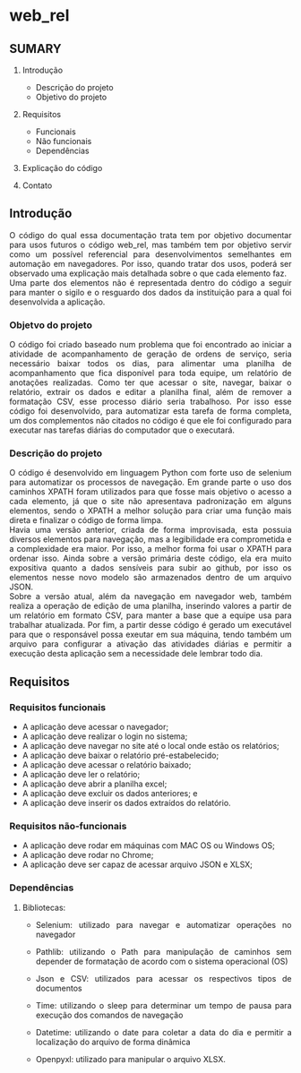 # web_rel

## SUMARY

1. Introdução
    - Descrição do projeto
    - Objetivo do projeto
2. Requisitos
    - Funcionais
    - Não funcionais
    - Dependências
3. Explicação do código

4. Contato

## Introdução

<p style="text-align: justify;">O código do qual essa documentação trata tem por objetivo documentar para usos futuros o código web_rel, mas também tem por objetivo servir como um possível referencial para desenvolvimentos semelhantes em automação em navegadores. Por isso, quando tratar dos usos, poderá ser observado uma explicação mais detalhada sobre o que cada elemento faz.<br>
Uma parte dos elementos não é representada dentro do código a seguir para manter o sigilo e o resguardo dos dados da instituição para a qual foi desenvolvida a aplicação.<p>

### Objetvo do projeto

<p style="text-align: justify;"> O código foi criado baseado num problema que foi encontrado ao iniciar a atividade de acompanhamento de geração de ordens de serviço, seria necessário baixar todos os dias, para alimentar uma planilha de acompanhamento que fica disponível para toda equipe, um relatório de anotações realizadas. Como ter que acessar o site, navegar, baixar o relatório, extrair os dados e editar a planilha final, além de remover a formatação CSV, esse processo diário seria trabalhoso. Por isso esse código foi desenvolvido, para automatizar esta tarefa de forma completa, um dos complementos não citados no código é que ele foi configurado para executar nas tarefas diárias do computador que o executará. <p>

### Descrição do projeto
<p style="text-align: justify;"> O código é desenvolvido em linguagem Python com forte uso de selenium para automatizar os processos de navegação. Em grande parte o uso dos caminhos XPATH foram utilizados para que fosse mais objetivo o acesso a cada elemento, já que o site não apresentava padronização em alguns elementos, sendo o XPATH a melhor solução para criar uma função mais direta e finalizar o código de forma limpa.<br>
Havia uma versão anterior, criada de forma improvisada, esta possuia diversos elementos para navegação, mas a legibilidade era comprometida e a complexidade era maior. Por isso, a melhor forma foi usar o XPATH para ordenar isso. Ainda sobre a versão primária deste código, ela era muito expositiva quanto a dados sensíveis para subir ao github, por isso os elementos nesse novo modelo são armazenados dentro de um arquivo JSON.<br>
Sobre a versão atual, além da navegação em navegador web, também realiza a operação de edição de uma planilha, inserindo valores a partir de um relatório em formato CSV, para manter a base que a equipe usa para trabalhar atualizada. Por fim, a partir desse código é gerado um executável para que o responsável possa exeutar em sua máquina, tendo também um arquivo para configurar a ativação das atividades diárias e permitir a execução desta aplicação sem a necessidade dele lembrar todo dia.<p>

## Requisitos

### Requisitos funcionais

- A aplicação deve acessar o navegador;
- A aplicação deve realizar o login no sistema;
- A aplicação deve navegar no site até o local onde estão os relatórios;
- A aplicação deve baixar o relatório pré-estabelecido;
- A aplicação deve acessar o relatório baixado;
- A aplicação deve ler o relatório;
- A aplicação deve abrir a planilha excel;
- A aplicação deve excluir os dados anteriores; e
- A aplicação deve inserir os dados extraídos do relatório.

### Requisitos não-funcionais

- A aplicação deve rodar em máquinas com MAC OS ou Windows OS;
- A aplicação deve rodar no Chrome;
- A aplicação deve ser capaz de acessar arquivo JSON e XLSX;

### Dependências

1. Bibliotecas:
    - <p style="text-align: justify;">Selenium: utilizado para navegar e automatizar operações no navegador<p>
    - <p style="text-align: justify;">Pathlib: utilizando o Path para manipulação de caminhos sem depender de formatação de acordo com o sistema operacional (OS)<p>
    - <p style="text-align: justify;">Json e CSV: utilizados para acessar os respectivos tipos de documentos<p>
    - <p style="text-align: justify;">Time: utilizando o sleep para determinar um tempo de pausa para execução dos comandos de navegação<p>
    - <p style="text-align: justify;">Datetime: utilizando o date para coletar a data do dia e permitir a localização do arquivo de forma dinâmica<p>
    - <p style="text-align: justify;">Openpyxl: utilizado para manipular o arquivo XLSX.<p>
